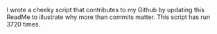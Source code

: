 I wrote a cheeky script that contributes to my Github by updating this ReadMe to illustrate why more than commits matter. This script has run 3720 times.